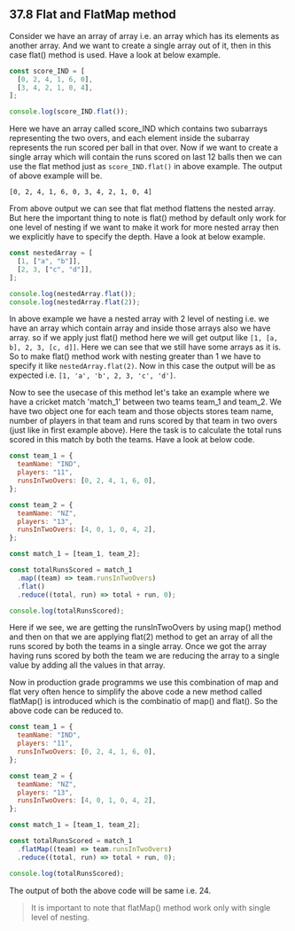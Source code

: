 ## 37.8 Flat and FlatMap method

Consider we have an array of array i.e. an array which has its elements as another array. And we want to create a single array out of it, then in this case flat() method is used. Have a look at below example.

```javascript
const score_IND = [
  [0, 2, 4, 1, 6, 0],
  [3, 4, 2, 1, 0, 4],
];

console.log(score_IND.flat());
```

Here we have an array called score_IND which contains two subarrays representing the two overs, and each element inside the subarray represents the run scored per ball in that over. Now if we want to create a single array which will contain the runs scored on last 12 balls then we can use the flat method just as `score_IND.flat()` in above example. The output of above example will be.

```
[0, 2, 4, 1, 6, 0, 3, 4, 2, 1, 0, 4]
```

From above output we can see that flat method flattens the nested array. But here the important thing to note is flat() method by default only work for one level of nesting if we want to make it work for more nested array then we explicitly have to specify the depth. Have a look at below example.

```javascript
const nestedArray = [
  [1, ["a", "b"]],
  [2, 3, ["c", "d"]],
];

console.log(nestedArray.flat());
console.log(nestedArray.flat(2));
```

In above example we have a nested array with 2 level of nesting i.e. we have an array which contain array and inside those arrays also we have array. so if we apply just flat() method here we will get output like `[1, [a, b], 2, 3, [c, d]]`. Here we can see that we still have some arrays as it is. So to make flat() method work with nesting greater than 1 we have to specify it like `nestedArray.flat(2)`. Now in this case the output will be as expected i.e. `[1, 'a', 'b', 2, 3, 'c', 'd']`.

Now to see the usecase of this method let's take an example where we have a cricket match 'match_1' between two teams team_1 and team_2. We have two object one for each team and those objects stores team name, number of players in that team and runs scored by that team in two overs (just like in first example above). Here the task is to calculate the total runs scored in this match by both the teams. Have a look at below code.

```javascript
const team_1 = {
  teamName: "IND",
  players: "11",
  runsInTwoOvers: [0, 2, 4, 1, 6, 0],
};

const team_2 = {
  teamName: "NZ",
  players: "13",
  runsInTwoOvers: [4, 0, 1, 0, 4, 2],
};

const match_1 = [team_1, team_2];

const totalRunsScored = match_1
  .map((team) => team.runsInTwoOvers)
  .flat()
  .reduce((total, run) => total + run, 0);

console.log(totalRunsScored);
```

Here if we see, we are getting the runsInTwoOvers by using map() method and then on that we are applying flat(2) method to get an array of all the runs scored by both the teams in a single array. Once we got the array having runs scored by both the team we are reducing the array to a single value by adding all the values in that array.

Now in production grade programms we use this combination of map and flat very often hence to simplify the above code a new method called flatMap() is introduced which is the combinatio of map() and flat(). So the above code can be reduced to.

```javascript
const team_1 = {
  teamName: "IND",
  players: "11",
  runsInTwoOvers: [0, 2, 4, 1, 6, 0],
};

const team_2 = {
  teamName: "NZ",
  players: "13",
  runsInTwoOvers: [4, 0, 1, 0, 4, 2],
};

const match_1 = [team_1, team_2];

const totalRunsScored = match_1
  .flatMap((team) => team.runsInTwoOvers)
  .reduce((total, run) => total + run, 0);

console.log(totalRunsScored);
```

The output of both the above code will be same i.e. 24.

> It is important to note that flatMap() method work only with single level of nesting.

